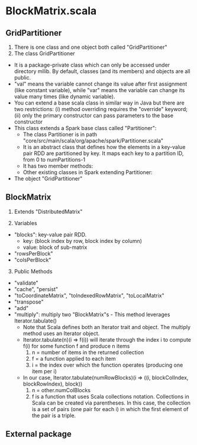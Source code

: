 BlockMatrix.scala
==================

GridPartitioner
---------------

1. There is one class and one object both called "GridPartitioner"
2. The class GridPartitioner
  * It is a package-private class which can only be accessed under directory mllib. By default, classes (and its members) and objects are all public.
  * "val" means the variable cannot change its value after first assignment (like constant variable), while "var" means the variable can change its value many times (like dynamic variable).
  * You can extend a base scala class in similar way in Java but there are two restrictions: (i) method overriding requires the "override" keyword; (ii) only the primary constructor can pass parameters to the base constructor
  * This class extends a Spark base class called "Partitioner":
    + The class Partitioner is in path "core/src/main/scala/org/apache/spark/Partitioner.scala"
    + It is an abstract class that defines how the elements in a key-value pair RDD are partitioned by key. It maps each key to a partition ID, from 0 to numPartitions-1
    + It has two member methods:
    + Other existing classes in Spark extending Partitioner:
  * The object "GridPartitioner"

BlockMatrix
-----------

1. Extends "DistributedMatrix"
  
2. Variables
  * "blocks": key-value pair RDD.
    + key: (block index by row, block index by column)
    + value: block of sub-matrix
  * "rowsPerBlock"
  * "colsPerBlock"
	
3. Public Methods
  * "validate"
  * "cache", "persist"
  * "toCoordinateMatrix", "toIndexedRowMatrix", "toLocalMatrix"
  * "transpose"
  * "add"
  * "multiply": multiply two "BlockMatrix"s - This method leverages Iterator.tabulate()
    + Note that Scala defines both an Iterator trait and object. The multiply method uses an Iterator object. 
    + Iterator.tabulate(n)(i => f(i)) will iterate through the index i to compute f(i) for some function f and produce n items
      1. n = number of items in the returned collection
      2. f = a function applied to each item
      3. i = the index over which the function operates (producing one item per i)
    + In our case, Iterator.tabulate(numRowBlocks)(i => ((i, blockColIndex, blockRowIndex), block))
      1. n = other.numColBlocks
      2. f is a function that uses Scala collections notation. Collections in Scala can be created via parentheses. In this case, the collection is a set of pairs (one pair for each i) in which the first element of the pair is a triple. 

External package
----------------
